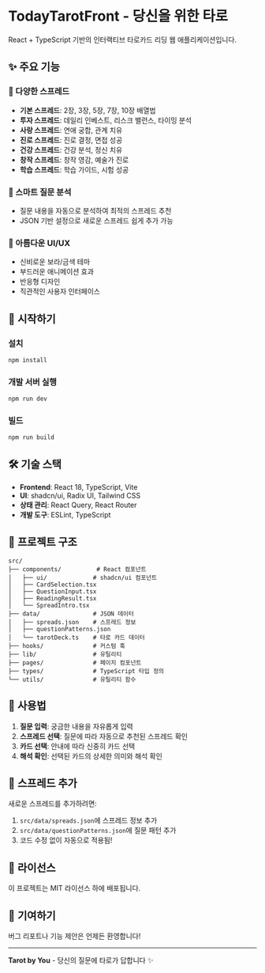 # TodayTarotFront - 당신을 위한 타로

React + TypeScript 기반의 인터랙티브 타로카드 리딩 웹 애플리케이션입니다.

## ✨ 주요 기능

### 🎴 다양한 스프레드
- **기본 스프레드**: 2장, 3장, 5장, 7장, 10장 배열법
- **투자 스프레드**: 데일리 인베스트, 리스크 밸런스, 타이밍 분석
- **사랑 스프레드**: 연애 궁합, 관계 치유
- **진로 스프레드**: 진로 결정, 면접 성공
- **건강 스프레드**: 건강 분석, 정신 치유
- **창작 스프레드**: 창작 영감, 예술가 진로
- **학습 스프레드**: 학습 가이드, 시험 성공

### 🤖 스마트 질문 분석
- 질문 내용을 자동으로 분석하여 최적의 스프레드 추천
- JSON 기반 설정으로 새로운 스프레드 쉽게 추가 가능

### 🎨 아름다운 UI/UX
- 신비로운 보라/금색 테마
- 부드러운 애니메이션 효과
- 반응형 디자인
- 직관적인 사용자 인터페이스

## 🚀 시작하기

### 설치
```bash
npm install
```

### 개발 서버 실행
```bash
npm run dev
```

### 빌드
```bash
npm run build
```

## 🛠️ 기술 스택

- **Frontend**: React 18, TypeScript, Vite
- **UI**: shadcn/ui, Radix UI, Tailwind CSS
- **상태 관리**: React Query, React Router
- **개발 도구**: ESLint, TypeScript

## 📁 프로젝트 구조

```
src/
├── components/          # React 컴포넌트
│   ├── ui/             # shadcn/ui 컴포넌트
│   ├── CardSelection.tsx
│   ├── QuestionInput.tsx
│   ├── ReadingResult.tsx
│   └── SpreadIntro.tsx
├── data/               # JSON 데이터
│   ├── spreads.json    # 스프레드 정보
│   ├── questionPatterns.json
│   └── tarotDeck.ts    # 타로 카드 데이터
├── hooks/              # 커스텀 훅
├── lib/                # 유틸리티
├── pages/              # 페이지 컴포넌트
├── types/              # TypeScript 타입 정의
└── utils/              # 유틸리티 함수
```

## 🎯 사용법

1. **질문 입력**: 궁금한 내용을 자유롭게 입력
2. **스프레드 선택**: 질문에 따라 자동으로 추천된 스프레드 확인
3. **카드 선택**: 안내에 따라 신중히 카드 선택
4. **해석 확인**: 선택된 카드의 상세한 의미와 해석 확인

## 🔧 스프레드 추가

새로운 스프레드를 추가하려면:

1. `src/data/spreads.json`에 스프레드 정보 추가
2. `src/data/questionPatterns.json`에 질문 패턴 추가
3. 코드 수정 없이 자동으로 적용됨!

## 📝 라이선스

이 프로젝트는 MIT 라이선스 하에 배포됩니다.

## 🤝 기여하기

버그 리포트나 기능 제안은 언제든 환영합니다!

---

**Tarot by You** - 당신의 질문에 타로가 답합니다 ✨